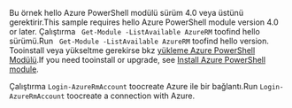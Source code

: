 <span data-ttu-id="c2ab1-101">Bu örnek hello Azure PowerShell modülü sürüm 4.0 veya üstünü gerektirir.</span><span class="sxs-lookup"><span data-stu-id="c2ab1-101">This sample requires hello Azure PowerShell module version 4.0 or later.</span></span> <span data-ttu-id="c2ab1-102">Çalıştırma ` Get-Module -ListAvailable AzureRM` toofind hello sürümü.</span><span class="sxs-lookup"><span data-stu-id="c2ab1-102">Run ` Get-Module -ListAvailable AzureRM` toofind hello version.</span></span> <span data-ttu-id="c2ab1-103">Tooinstall veya yükseltme gerekirse bkz [yükleme Azure PowerShell Modülü](/powershell/azure/install-azurerm-ps).</span><span class="sxs-lookup"><span data-stu-id="c2ab1-103">If you need tooinstall or upgrade, see [Install Azure PowerShell module](/powershell/azure/install-azurerm-ps).</span></span> 

<span data-ttu-id="c2ab1-104">Çalıştırma `Login-AzureRmAccount` toocreate Azure ile bir bağlantı.</span><span class="sxs-lookup"><span data-stu-id="c2ab1-104">Run `Login-AzureRmAccount` toocreate a connection with Azure.</span></span> 
